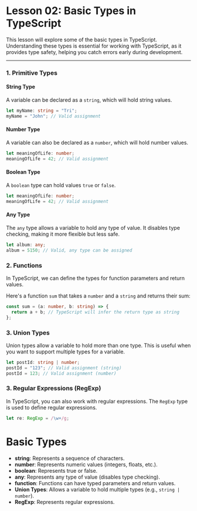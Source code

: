 # Lesson 02: Basic Types in TypeScript

This lesson will explore some of the basic types in TypeScript. Understanding these types is essential for working with TypeScript, as it provides type safety, helping you catch errors early during development.

---

### 1. **Primitive Types**

#### String Type

A variable can be declared as a `string`, which will hold string values.

```typescript
let myName: string = "Tri";
myName = "John"; // Valid assignment
```

#### Number Type

A variable can also be declared as a `number`, which will hold number values.

```typescript
let meaningOfLife: number;
meaningOfLife = 42; // Valid assignment
```

#### Boolean Type

A `boolean` type can hold values `true` or `false`.

```typescript
let meaningOfLife: number;
meaningOfLife = 42; // Valid assignment
```

#### Any Type

The `any` type allows a variable to hold any type of value. It disables type checking, making it more flexible but less safe.

```typescript
let album: any;
album = 5150; // Valid, any type can be assigned
```

### 2. **Functions**

In TypeScript, we can define the types for function parameters and return values.

Here's a function `sum` that takes a `number` and a `string` and returns their sum:

```typescript
const sum = (a: number, b: string) => {
  return a + b; // TypeScript will infer the return type as string
};
```

### 3. **Union Types**

Union types allow a variable to hold more than one type. This is useful when you want to support multiple types for a variable.

```typescript
let postId: string | number;
postId = "123"; // Valid assignment (string)
postId = 123; // Valid assignment (number)
```

### 3. **Regular Expressions (RegExp)**

In TypeScript, you can also work with regular expressions. The `RegExp` type is used to define regular expressions.

```typescript
let re: RegExp = /\w+/g;
```

# Basic Types

- **string**: Represents a sequence of characters.
- **number**: Represents numeric values (integers, floats, etc.).
- **boolean**: Represents true or false.
- **any**: Represents any type of value (disables type checking).
- **function**: Functions can have typed parameters and return values.
- **Union Types**: Allows a variable to hold multiple types (e.g., `string | number`).
- **RegExp**: Represents regular expressions.
